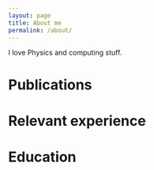 ```yaml
---
layout: page
title: About me
permalink: /about/
---
```

I love Physics and computing stuff.

# Publications

# Relevant experience

# Education 

<!-- [minima](https://github.com/jekyll/minima) -->
